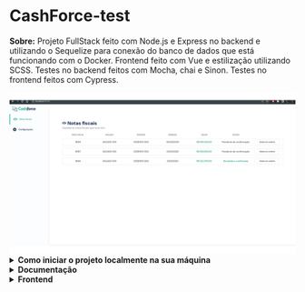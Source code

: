 # CashForce-test

**Sobre:**
Projeto FullStack feito com Node.js e Express no backend e utilizando o Sequelize para conexão do banco de dados que está funcionando com o Docker.
Frontend feito com Vue e estilização utilizando SCSS.
Testes no backend feitos com Mocha, chai e Sinon.
Testes no frontend feitos com Cypress.


<img src="./print-Cashforce.jpg" >


<details>

<summary><strong>Como iniciar o projeto localmente na sua máquina</strong></summary><br />


  - Dependencias: Docker, Docker-compose e npm.
  - 1- Clonar o repositório no seu computador.
  - 2- Entrar na pasta raiz do projeto e executar o comando "npm install" no terminal para instalar as dependencias.
  - 3- Executar o comando "npm start". O banco de dados demora alguns minutos para iniciar, criar e popular o banco de dados, então caso nenhuma ordem apareça na página basta esperar um pouco mais.

  - 4- A aplicação frontend iniciará em http://localhost:8080/
  - Para parar os containers basta apertar ctrl+C no terminal e executar o comando "npm run stop".

</details>

<details>
  <summary><strong>Documentação</strong></summary><br />
      <details>
        <summary><strong>Endpoints</strong></summary><br />
  
  - http://localhost:3000/orders : retorna um array de objetos com as ordens do banco de dados, assim como algumas informações do sacado e cedente.
</details>
  
  - Após iniciar a aplicação na sua máquina, a documentação pode ser encontrada em http://localhost:3000/api-docs
       
</details>


<details>
<summary><strong>Frontend</strong></summary><br />
 
  - Feito com Vue.js, utilizando Vue Router e SCSS para estilização

</details>

